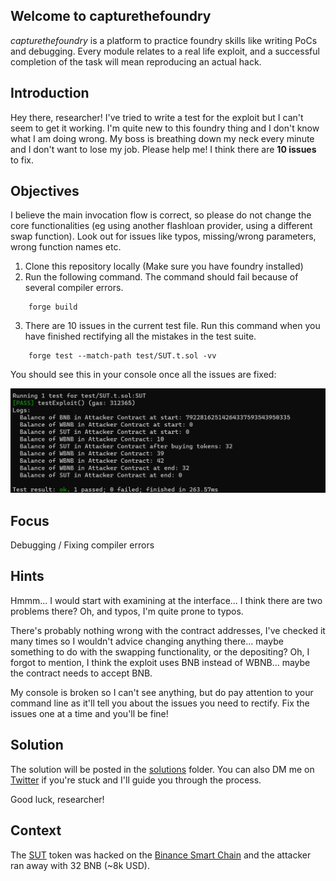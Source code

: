 
## Welcome to capturethefoundry

_capturethefoundry_ is a platform to practice foundry skills like writing PoCs and debugging. Every module relates to a real life exploit, and a successful completion of the task will mean reproducing an actual hack.

## Introduction

Hey there, researcher! I've tried to write a test for the exploit but I can't seem to get it working. I'm quite new to this foundry thing and I don't know what I am doing wrong. My boss is breathing down my neck every minute and I don't want to lose my job. Please help me! I think there are **10 issues** to fix.

## Objectives

I believe the main invocation flow is correct, so please do not change the core functionalities (eg using another flashloan provider, using a different swap function). Look out for issues like typos, missing/wrong parameters, wrong function names etc.

1. Clone this repository locally (Make sure you have foundry installed)
2. Run the following command. The command should fail because of several compiler errors.  

```
    forge build
```
3. There are 10 issues in the current test file. Run this command when you have finished rectifying all the mistakes in the test suite.

```
    forge test --match-path test/SUT.t.sol -vv
```

You should see this in your console once all the issues are fixed: 

![Sucessful Test](images/testsuccess.png)

## Focus

Debugging / Fixing compiler errors

## Hints

Hmmm... I would start with examining at the interface... I think there are two problems there? Oh, and typos, I'm quite prone to typos.  

There's probably nothing wrong with the contract addresses, I've checked it many times so I wouldn't advice changing anything there... maybe something to do with the swapping functionality, or the depositing? Oh, I forgot to mention, I think the exploit uses BNB instead of WBNB... maybe the contract needs to accept BNB.

My console is broken so I can't see anything, but do pay attention to your command line as it'll tell you about the issues you need to rectify. Fix the issues one at a time and you'll be fine!

## Solution

The solution will be posted in the [solutions](https://github.com/capturethefoundry/sut/tree/main/solution/solution.md) folder. You can also DM me on [Twitter](https://twitter.com/cryptostaker22) if you're stuck and I'll guide you through the process.

Good luck, researcher!

## Context 

The [SUT](https://twitter.com/bulu4477/status/1682983956080377857) token was hacked on the [Binance Smart Chain](https://bscscan.com/tx/0xfa1ece5381b9e2b2b83cb10faefde7632ca411bb38dd6bafe1f1140b1360f6ae) and the attacker ran away with 32 BNB (~8k USD).

